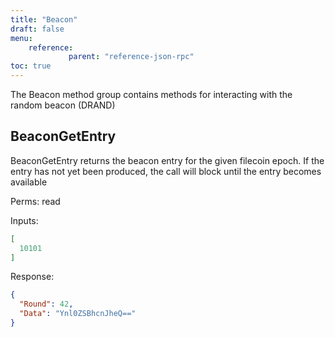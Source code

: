 ```yaml
---
title: "Beacon"
draft: false
menu:
    reference:
             parent: "reference-json-rpc"
toc: true
---
```


The Beacon method group contains methods for interacting with the random beacon (DRAND)

## BeaconGetEntry

BeaconGetEntry returns the beacon entry for the given filecoin epoch. If
the entry has not yet been produced, the call will block until the entry
becomes available

Perms: read

Inputs:

```json
[
  10101
]
```

Response:

```json
{
  "Round": 42,
  "Data": "Ynl0ZSBhcnJheQ=="
}
```
